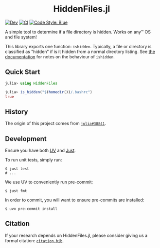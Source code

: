 <h1 align="center">HiddenFiles.jl</h1>

<!-- [![Stable](https://img.shields.io/badge/docs-stable-blue.svg)](https://jakewilliami.github.io/HiddenFiles.jl/stable) -->
[![Dev](https://img.shields.io/badge/docs-dev-blue.svg)](https://jakewilliami.github.io/HiddenFiles.jl/dev)
[![CI](https://github.com/jakewilliami/HiddenFiles.jl/actions/workflows/CI.yml/badge.svg?branch=master)](https://github.com/jakewilliami/HiddenFiles.jl/actions/workflows/CI.yml?query=branch%3Amaster)
[![Code Style: Blue](https://img.shields.io/badge/code%20style-blue-4495d1.svg)](https://github.com/invenia/BlueStyle)


A simple tool to determine if a file directory is hidden.  Works on any&trade; OS and file system!

This library exports one function: `ishidden`.  Typically, a file or directory is classified as "hidden" if is it hidden from a normal directory listing.  See [the documentation](https://jakewilliami.github.io/HiddenFiles.jl/dev) for notes on the behaviour of `ishidden`.

## Quick Start

```julia
julia> using HiddenFiles

julia> is_hidden("$(homedir())/.bashrc")
true
```

## History

The origin of this project comes from [`julia#38841`](https://github.com/JuliaLang/julia/issues/38841).

## Development

Ensure you have both [UV](https://github.com/astral-sh/uv) and [Just](https://github.com/casey/just).

To run unit tests, simply run:

```commandline
$ just test
# ...
```

We use UV to conveniently run pre-commit:

```commandline
$ just fmt
```

In order to commit, you will want to ensure pre-commits are installed:

```commandline
$ uvx pre-commit install
```

## Citation

If your research depends on HiddenFiles.jl, please consider giving us a formal citation: [`citation.bib`](./citation.bib).
